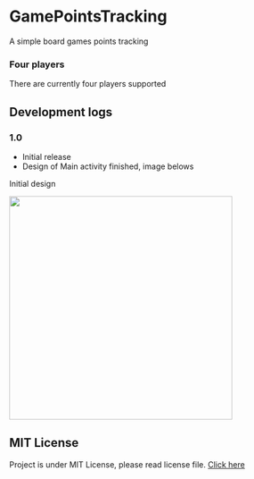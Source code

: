 # GamePointsTracking
A simple board games points tracking

### Four players
There are currently four players supported

## Development logs

### 1.0
- Initial release
- Design of Main activity finished, image belows

Initial design

<p align="left">
<img src="https://i.imgur.com/rC39cRU.png" width="400px" >
</p>

## MIT License
Project is under MIT License, please read license file.
[Click here](https://github.com/Tachyon97/GamePointsTracker/blob/master/LICENSE)
